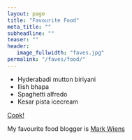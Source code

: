 ```yaml
---
layout: page
title: "Favourite Food"
meta_title: ""
subheadline: ""
teaser: ""
header:
   image_fullwidth: "faves.jpg"
permalink: "/faves/food/"
---
```


* Hyderabadi mutton biriyani
* Ilish bhapa
* Spaghetti alfredo
* Kesar pista icecream

[Cook!](https://www.scientificamerican.com/article/food-for-thought-was-cooking-a-pivotal-step-in-human-evolution/)

My favourite food blogger is [Mark Wiens](https://www.youtube.com/c/MarkWiens)